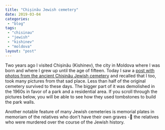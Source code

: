 ```yaml
---
title: "Chișinău Jewish cemetery"
date: 2019-03-04
categories: 
 - "blog"
tags: 
 - "chisinau"
 - "jewish"
 - "kishinev"
 - "moldova"
layout: "post"
---
```


Two years ago I visited Chișinău (Kishinev), the city in Moldova where I was born and where I grew up until the age of fifteen. Today I saw a [post with photos from the ancient Chișinău Jewish cemetery](https://vanishedworld.blog/2019/03/02/news-from-chisinau-jewish-cemetery/) and recalled that I too, took many pictures from that sad place. Less than half of the original cemetery survived to these days. The bigger part of it was demolished in the 1960s in favor of a park and a residential area. If you scroll through the pictures below, you will be able to see how they used tombstones to build the park walls.

Another notable feature of many Jewish cemeteries is memorial plates in memoriam of the relatives who don't have their own graves - the relatives who were murdered over the course of the Jewish history.

<div class="wp-block-jetpack-tiled-gallery aligncenter is-style-rectangular"><div class="tiled-gallery__gallery">
<div class="tiled-gallery__row">
<div class="tiled-gallery__col"><figure class="tiled-gallery__item"><img alt="" data-height="3648" data-id="2440" data-link="https://gorelik.net/2017_03_20_49/" data-url="https://gorelik.net/wp-content/uploads/2019/03/2017_03_20_49.jpg" data-width="2432" src="/assets/img/2019/03/2017_03_20_49.jpg"></figure></div>
<div class="tiled-gallery__col">
<figure class="tiled-gallery__item"><img alt="" data-height="2432" data-id="2439" data-link="https://gorelik.net/2017_03_20_48/" data-url="https://gorelik.net/wp-content/uploads/2019/03/2017_03_20_48.jpg" data-width="3648" src="/assets/img/2019/03/2017_03_20_48.jpg"></figure><figure class="tiled-gallery__item"><img alt="" data-height="2432" data-id="2438" data-link="https://gorelik.net/2017_03_20_47/" data-url="https://gorelik.net/wp-content/uploads/2019/03/2017_03_20_47.jpg" data-width="3648" src="/assets/img/2019/03/2017_03_20_47.jpg"></figure><figure class="tiled-gallery__item"><img alt="" data-height="2432" data-id="2437" data-link="https://gorelik.net/2017_03_20_46/" data-url="https://gorelik.net/wp-content/uploads/2019/03/2017_03_20_46.jpg" data-width="3648" src="/assets/img/2019/03/2017_03_20_46.jpg"></figure>
</div>
</div>
<div class="tiled-gallery__row">
<div class="tiled-gallery__col"><figure class="tiled-gallery__item"><img alt="" data-height="3648" data-id="2436" data-link="https://gorelik.net/2017_03_20_45/" data-url="https://gorelik.net/wp-content/uploads/2019/03/2017_03_20_45.jpg" data-width="2432" src="/assets/img/2019/03/2017_03_20_45.jpg"></figure></div>
<div class="tiled-gallery__col"><figure class="tiled-gallery__item"><img alt="" data-height="2432" data-id="2435" data-link="https://gorelik.net/2017_03_20_42/" data-url="https://gorelik.net/wp-content/uploads/2019/03/2017_03_20_42.jpg" data-width="3648" src="/assets/img/2019/03/2017_03_20_42.jpg"></figure></div>
<div class="tiled-gallery__col"><figure class="tiled-gallery__item"><img alt="" data-height="3648" data-id="2434" data-link="https://gorelik.net/2017_03_20_40/" data-url="https://gorelik.net/wp-content/uploads/2019/03/2017_03_20_40.jpg" data-width="2432" src="/assets/img/2019/03/2017_03_20_40.jpg"></figure></div>
</div>
<div class="tiled-gallery__row">
<div class="tiled-gallery__col"><figure class="tiled-gallery__item"><img alt="" data-height="2432" data-id="2433" data-link="https://gorelik.net/2017_03_20_39/" data-url="https://gorelik.net/wp-content/uploads/2019/03/2017_03_20_39.jpg" data-width="3648" src="/assets/img/2019/03/2017_03_20_39.jpg"></figure></div>
<div class="tiled-gallery__col"><figure class="tiled-gallery__item"><img alt="" data-height="3648" data-id="2432" data-link="https://gorelik.net/2017_03_20_38/" data-url="https://gorelik.net/wp-content/uploads/2019/03/2017_03_20_38.jpg" data-width="2432" src="/assets/img/2019/03/2017_03_20_38.jpg"></figure></div>
</div>
<div class="tiled-gallery__row">
<div class="tiled-gallery__col">
<figure class="tiled-gallery__item"><img alt="" data-height="2432" data-id="2431" data-link="https://gorelik.net/2017_03_20_36/" data-url="https://gorelik.net/wp-content/uploads/2019/03/2017_03_20_36.jpg" data-width="3648" src="/assets/img/2019/03/2017_03_20_36.jpg"></figure><figure class="tiled-gallery__item"><img alt="" data-height="2432" data-id="2430" data-link="https://gorelik.net/2017_03_20_35/" data-url="https://gorelik.net/wp-content/uploads/2019/03/2017_03_20_35.jpg" data-width="3648" src="/assets/img/2019/03/2017_03_20_35.jpg"></figure><figure class="tiled-gallery__item"><img alt="" data-height="2432" data-id="2429" data-link="https://gorelik.net/2017_03_20_34/" data-url="https://gorelik.net/wp-content/uploads/2019/03/2017_03_20_34.jpg" data-width="3648" src="/assets/img/2019/03/2017_03_20_34.jpg"></figure>
</div>
<div class="tiled-gallery__col"><figure class="tiled-gallery__item"><img alt="" data-height="3264" data-id="2428" data-link="https://gorelik.net/2017_03_20_32/" data-url="https://gorelik.net/wp-content/uploads/2019/03/2017_03_20_32.jpg" data-width="2448" src="/assets/img/2019/03/2017_03_20_32.jpg"></figure></div>
</div>
<div class="tiled-gallery__row"><div class="tiled-gallery__col"><figure class="tiled-gallery__item"><img alt="" data-height="1870" data-id="2427" data-link="https://gorelik.net/2017_03_20_31/" data-url="https://gorelik.net/wp-content/uploads/2019/03/2017_03_20_31.jpg" data-width="13312" src="/assets/img/2019/03/2017_03_20_31.jpg"></figure></div></div>
<div class="tiled-gallery__row">
<div class="tiled-gallery__col"><figure class="tiled-gallery__item"><img alt="" data-height="3264" data-id="2426" data-link="https://gorelik.net/2017_03_20_30/" data-url="https://gorelik.net/wp-content/uploads/2019/03/2017_03_20_30.jpg" data-width="2448" src="/assets/img/2019/03/2017_03_20_30.jpg"></figure></div>
<div class="tiled-gallery__col"><figure class="tiled-gallery__item"><img alt="" data-height="3584" data-id="2425" data-link="https://gorelik.net/2017_03_20_28/" data-url="https://gorelik.net/wp-content/uploads/2019/03/2017_03_20_28.jpg" data-width="7168" src="/assets/img/2019/03/2017_03_20_28.jpg"></figure></div>
</div>
<div class="tiled-gallery__row">
<div class="tiled-gallery__col"><figure class="tiled-gallery__item"><img alt="" data-height="2448" data-id="2424" data-link="https://gorelik.net/2017_03_20_27/" data-url="https://gorelik.net/wp-content/uploads/2019/03/2017_03_20_27.jpg" data-width="3264" src="/assets/img/2019/03/2017_03_20_27.jpg"></figure></div>
<div class="tiled-gallery__col"><figure class="tiled-gallery__item"><img alt="" data-height="2432" data-id="2423" data-link="https://gorelik.net/2017_03_20_26/" data-url="https://gorelik.net/wp-content/uploads/2019/03/2017_03_20_26.jpg" data-width="3286" src="/assets/img/2019/03/2017_03_20_26.jpg"></figure></div>
</div>
<div class="tiled-gallery__row"><div class="tiled-gallery__col"><figure class="tiled-gallery__item"><img alt="" data-height="1942" data-id="2422" data-link="https://gorelik.net/2017_03_20_23/" data-url="https://gorelik.net/wp-content/uploads/2019/03/2017_03_20_23.jpg" data-width="6292" src="/assets/img/2019/03/2017_03_20_23.jpg"></figure></div></div>
<div class="tiled-gallery__row">
<div class="tiled-gallery__col"><figure class="tiled-gallery__item"><img alt="" data-height="3264" data-id="2421" data-link="https://gorelik.net/2017_03_20_18/" data-url="https://gorelik.net/wp-content/uploads/2019/03/2017_03_20_18.jpg" data-width="2448" src="/assets/img/2019/03/2017_03_20_18.jpg"></figure></div>
<div class="tiled-gallery__col"><figure class="tiled-gallery__item"><img alt="" data-height="2432" data-id="2420" data-link="https://gorelik.net/2017_03_20_17/" data-url="https://gorelik.net/wp-content/uploads/2019/03/2017_03_20_17.jpg" data-width="3286" src="/assets/img/2019/03/2017_03_20_17.jpg"></figure></div>
</div>
<div class="tiled-gallery__row">
<div class="tiled-gallery__col"><figure class="tiled-gallery__item"><img alt="" data-height="3286" data-id="2419" data-link="https://gorelik.net/2017_03_20_16/" data-url="https://gorelik.net/wp-content/uploads/2019/03/2017_03_20_16.jpg" data-width="2432" src="/assets/img/2019/03/2017_03_20_16.jpg"></figure></div>
<div class="tiled-gallery__col"><figure class="tiled-gallery__item"><img alt="" data-height="2448" data-id="2418" data-link="https://gorelik.net/2017_03_20_13/" data-url="https://gorelik.net/wp-content/uploads/2019/03/2017_03_20_13.jpg" data-width="3264" src="/assets/img/2019/03/2017_03_20_13.jpg"></figure></div>
</div>
<div class="tiled-gallery__row">
<div class="tiled-gallery__col"><figure class="tiled-gallery__item"><img alt="" data-height="3264" data-id="2417" data-link="https://gorelik.net/2017_03_20_12/" data-url="https://gorelik.net/wp-content/uploads/2019/03/2017_03_20_12.jpg" data-width="2448" src="/assets/img/2019/03/2017_03_20_12.jpg"></figure></div>
<div class="tiled-gallery__col"><figure class="tiled-gallery__item"><img alt="" data-height="2432" data-id="2416" data-link="https://gorelik.net/2017_03_20_10/" data-url="https://gorelik.net/wp-content/uploads/2019/03/2017_03_20_10.jpg" data-width="3286" src="/assets/img/2019/03/2017_03_20_10.jpg"></figure></div>
<div class="tiled-gallery__col"><figure class="tiled-gallery__item"><img alt="" data-height="3264" data-id="2415" data-link="https://gorelik.net/2017_03_20_09/" data-url="https://gorelik.net/wp-content/uploads/2019/03/2017_03_20_09.jpg" data-width="2448" src="/assets/img/2019/03/2017_03_20_09.jpg"></figure></div>
</div>
<div class="tiled-gallery__row">
<div class="tiled-gallery__col"><figure class="tiled-gallery__item"><img alt="" data-height="3264" data-id="2414" data-link="https://gorelik.net/2017_03_20_08/" data-url="https://gorelik.net/wp-content/uploads/2019/03/2017_03_20_08.jpg" data-width="2448" src="/assets/img/2019/03/2017_03_20_08.jpg"></figure></div>
<div class="tiled-gallery__col"><figure class="tiled-gallery__item"><img alt="" data-height="2826" data-id="2412" data-link="https://gorelik.net/2017_03_20_06/" data-url="https://gorelik.net/wp-content/uploads/2019/03/2017_03_20_06.jpg" data-width="8704" src="/assets/img/2019/03/2017_03_20_06.jpg"></figure></div>
</div>
<div class="tiled-gallery__row">
<div class="tiled-gallery__col"><figure class="tiled-gallery__item"><img alt="" data-height="2448" data-id="2411" data-link="https://gorelik.net/2017_03_20_05/" data-url="https://gorelik.net/wp-content/uploads/2019/03/2017_03_20_05.jpg" data-width="3264" src="/assets/img/2019/03/2017_03_20_05.jpg"></figure></div>
<div class="tiled-gallery__col"><figure class="tiled-gallery__item"><img alt="" data-height="3264" data-id="2410" data-link="https://gorelik.net/2017_03_20_04/" data-url="https://gorelik.net/wp-content/uploads/2019/03/2017_03_20_04.jpg" data-width="2448" src="/assets/img/2019/03/2017_03_20_04.jpg"></figure></div>
</div>
<div class="tiled-gallery__row">
<div class="tiled-gallery__col">
<figure class="tiled-gallery__item"><img alt="" data-height="2432" data-id="2408" data-link="https://gorelik.net/2017_03_20_03/" data-url="https://gorelik.net/wp-content/uploads/2019/03/2017_03_20_03.jpg" data-width="3286" src="/assets/img/2019/03/2017_03_20_03.jpg"></figure><figure class="tiled-gallery__item"><img alt="" data-height="2448" data-id="2407" data-link="https://gorelik.net/2017_03_20_02/" data-url="https://gorelik.net/wp-content/uploads/2019/03/2017_03_20_02.jpg" data-width="3264" src="/assets/img/2019/03/2017_03_20_02.jpg"></figure>
</div>
<div class="tiled-gallery__col"><figure class="tiled-gallery__item"><img alt="" data-height="3264" data-id="2406" data-link="https://gorelik.net/2017_03_20_01/" data-url="https://gorelik.net/wp-content/uploads/2019/03/2017_03_20_01.jpg" data-width="2448" src="/assets/img/2019/03/2017_03_20_01.jpg"></figure></div>
</div>
</div></div>
